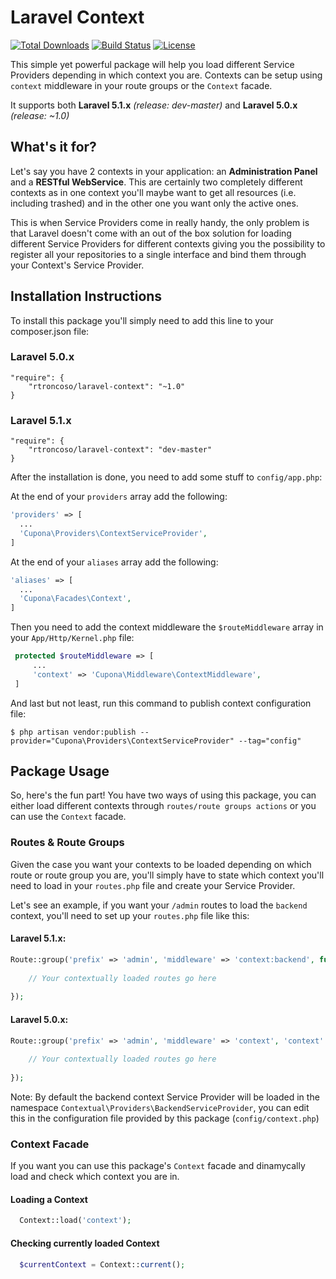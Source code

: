 Laravel Context
===============

[![Total Downloads](https://poser.pugx.org/rtroncoso/laravel-context/d/total.svg)](https://packagist.org/packages/rtroncoso/laravel-context)
[![Build Status](https://travis-ci.org/rtroncoso/Laravel-Context.svg?branch=master)](https://travis-ci.org/rtroncoso/Laravel-Context)
[![License](https://poser.pugx.org/rtroncoso/laravel-context/license.svg)](https://packagist.org/packages/rtroncoso/laravel-context)

This simple yet powerful package will help you load different Service Providers depending in which context you are. Contexts can be setup using `context` middleware in your route groups or the `Context` facade.

It supports both **Laravel 5.1.x** *(release: dev-master)* and **Laravel 5.0.x** *(release: ~1.0)*

## What's it for?
Let's say you have 2 contexts in your application: an **Administration Panel** and a **RESTful WebService**. This are certainly two completely different contexts as in one context you'll maybe want to get all resources (i.e. including trashed) and in the other one you want only the active ones.

This is when Service Providers come in really handy, the only problem is that Laravel doesn't come with an out of the box solution for loading different Service Providers for different contexts giving you the possibility to register all your repositories to a single interface and bind them through your Context's Service Provider.

## Installation Instructions
To install this package you'll simply need to add this line to your composer.json file:

### Laravel 5.0.x
```
"require": {
    "rtroncoso/laravel-context": "~1.0"
}
```

### Laravel 5.1.x
```
"require": {
    "rtroncoso/laravel-context": "dev-master"
}
```

After the installation is done, you need to add some stuff to `config/app.php`:

At the end of your `providers` array add the following:
   
```php
'providers' => [
  ...
  'Cupona\Providers\ContextServiceProvider',
]
```

At the end of your `aliases` array add the following:
  
```php
'aliases' => [
  ...
  'Cupona\Facades\Context',
]
```

Then you need to add the context middleware the `$routeMiddleware` array in your `App/Http/Kernel.php` file:
 
 ```php
  protected $routeMiddleware => [
      ...
      'context' => 'Cupona\Middleware\ContextMiddleware',
  ]
```
  
And last but not least, run this command to publish context configuration file:

    $ php artisan vendor:publish --provider="Cupona\Providers\ContextServiceProvider" --tag="config"

## Package Usage
So, here's the fun part! You have two ways of using this package, you can either load different contexts through `routes/route groups actions` or you can use the `Context` facade.

### Routes & Route Groups
Given the case you want your contexts to be loaded depending on which route or route group you are, you'll simply have to state which context you'll need to load in your `routes.php` file and create your Service Provider.

Let's see an example, if you want your `/admin` routes to load the `backend` context, you'll need to set up your `routes.php` file like this:

#### Laravel 5.1.x:
```php
Route::group('prefix' => 'admin', 'middleware' => 'context:backend', function() {
    
    // Your contextually loaded routes go here
    
}); 
```

#### Laravel 5.0.x:
```php
Route::group('prefix' => 'admin', 'middleware' => 'context', 'context' => 'backend', function() {
    
    // Your contextually loaded routes go here
    
}); 
```

Note: By default the backend context Service Provider will be loaded in the namespace `Contextual\Providers\BackendServiceProvider`, you can edit this in the configuration file provided by this package (`config/context.php`)

### Context Facade
If you want you can use this package's `Context` facade and dinamycally load and check which context you are in.

#### Loading a Context
```php
  Context::load('context');
````

#### Checking currently loaded Context
```php
  $currentContext = Context::current();
```
